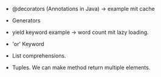 


- @decorators (Annotations in Java)
    -> example mit cache

- Generators 

- yield keyword example 
    -> word count mit lazy loading.

- 'or' Keyword

- List comprehensions.


- Tuples. We can make method return multiple elements.
 
